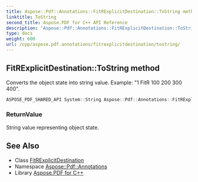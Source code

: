 ```yaml
---
title: Aspose::Pdf::Annotations::FitRExplicitDestination::ToString method
linktitle: ToString
second_title: Aspose.PDF for C++ API Reference
description: 'Aspose::Pdf::Annotations::FitRExplicitDestination::ToString method. Converts the object state into string value. Example: "1 FitR 100 200 300 400" in C++.'
type: docs
weight: 600
url: /cpp/aspose.pdf.annotations/fitrexplicitdestination/tostring/
---
```

## FitRExplicitDestination::ToString method


Converts the object state into string value. Example: "1 FitR 100 200 300 400".

```cpp
ASPOSE_PDF_SHARED_API System::String Aspose::Pdf::Annotations::FitRExplicitDestination::ToString() const override
```


### ReturnValue

String value representing object state.

## See Also

* Class [FitRExplicitDestination](../)
* Namespace [Aspose::Pdf::Annotations](../../)
* Library [Aspose.PDF for C++](../../../)
